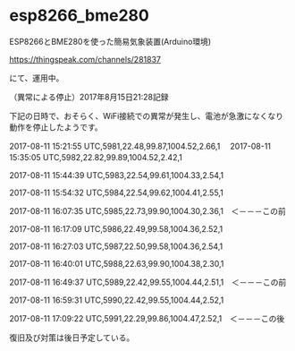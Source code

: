 # esp8266_bme280
ESP8266とBME280を使った簡易気象装置(Arduino環境)

https://thingspeak.com/channels/281837

にて、運用中。

（異常による停止）2017年8月15日21:28記録

下記の日時で、おそらく、WiFi接続での異常が発生し、電池が急激になくなり動作を停止したようです。

2017-08-11 15:21:55 UTC,5981,22.48,99.87,1004.52,2.66,1　
2017-08-11 15:35:05 UTC,5982,22.82,99.89,1004.52,2.42,1　　

2017-08-11 15:44:39 UTC,5983,22.54,99.61,1004.33,2.54,1

2017-08-11 15:54:32 UTC,5984,22.54,99.62,1004.41,2.55,1

2017-08-11 16:07:35 UTC,5985,22.73,99.90,1004.30,2.36,1　＜－－－この前

2017-08-11 16:17:09 UTC,5986,22.49,99.58,1004.36,2.52,1

2017-08-11 16:27:03 UTC,5987,22.50,99.58,1004.36,2.54,1

2017-08-11 16:40:01 UTC,5988,22.63,99.90,1004.38,2.30,1

2017-08-11 16:49:37 UTC,5989,22.42,99.55,1004.44,2.51,1　＜－－－この前

2017-08-11 16:59:31 UTC,5990,22.42,99.55,1004.44,2.52,1

2017-08-11 17:09:22 UTC,5991,22.29,99.86,1004.47,2.52,1　＜－－－この後


復旧及び対策は後日予定している。
